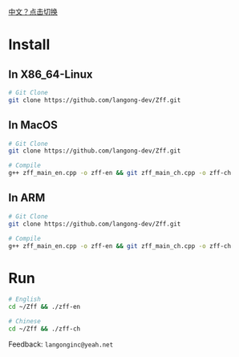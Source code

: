 [中文？点击切换](/README-CH.md)

# Install

## In X86_64-Linux

```bash
# Git Clone
git clone https://github.com/langong-dev/Zff.git
```

## In MacOS

```bash
# Git Clone
git clone https://github.com/langong-dev/Zff.git

# Compile
g++ zff_main_en.cpp -o zff-en && git zff_main_ch.cpp -o zff-ch
```

## In ARM

```bash
# Git Clone
git clone https://github.com/langong-dev/Zff.git

# Compile
g++ zff_main_en.cpp -o zff-en && git zff_main_ch.cpp -o zff-ch
```

# Run

```bash
# English
cd ~/Zff && ./zff-en

# Chinese
cd ~/Zff && ./zff-ch
```

Feedback: ```langonginc@yeah.net```
